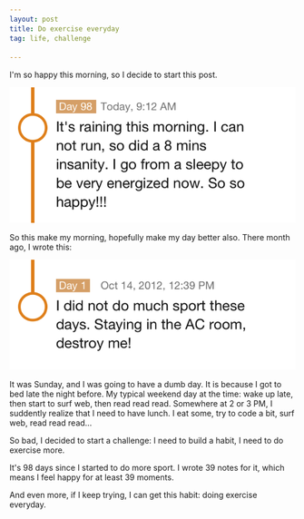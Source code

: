 ```yaml
---
layout: post
title: Do exercise everyday
tag: life, challenge

---
```


I'm so happy this morning, so I decide to start this post.

![](/images/2013/sport-challenge-jan-19.png)

So this make my morning, hopefully make my day better also.
There month ago, I wrote this:

![](/images/2013/sport-challenge-start.png)

It was Sunday, and I was going to have a dumb day. It is because I got to bed late the night before. My typical weekend day at the time: wake up late, then start to surf web, then read read read. Somewhere at 2 or 3 PM, I suddently realize that I need to have lunch. I eat some, try to code a bit, surf web, read read read…

So bad, I decided to start a challenge: I need to build a habit, I need to do exercise more.

It's 98 days since I started to do more sport. I wrote 39 notes for it, which means I feel happy for at least 39 moments. 

And even more, if I keep trying, I can get this habit: doing exercise everyday.